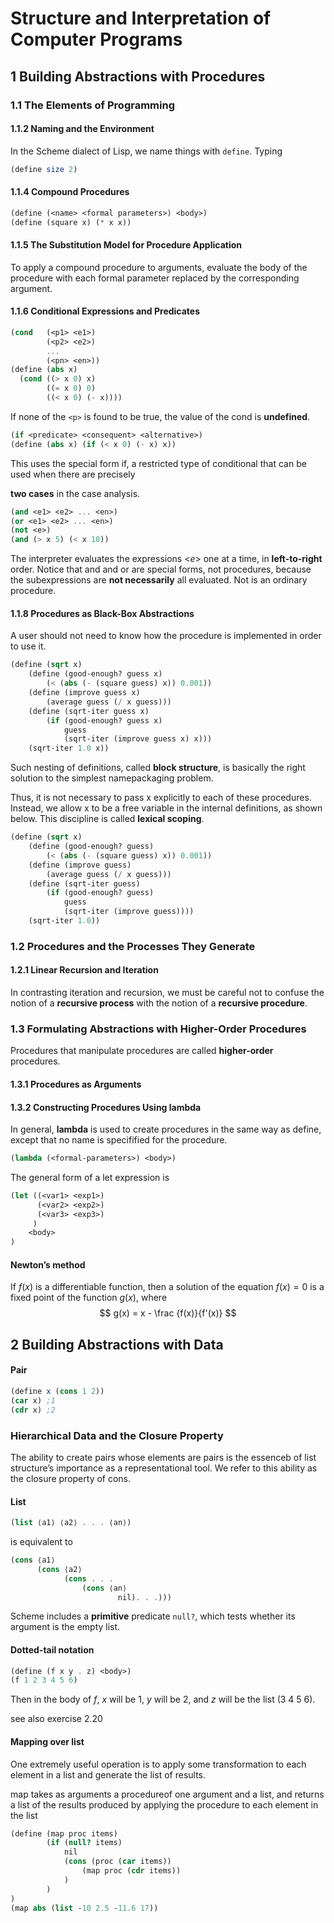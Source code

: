 # Structure and Interpretation of Computer Programs

## 1 Building Abstractions with Procedures

### 1.1 The Elements of Programming

#### 1.1.2 Naming and the Environment

In the Scheme dialect of Lisp, we name things with `define`. Typing

```scheme
(define size 2)
```



#### 1.1.4 Compound Procedures

```scheme
(define (<name> <formal parameters>) <body>)
(define (square x) (* x x))
```



#### 1.1.5 The Substitution Model for Procedure Application

To apply a compound procedure to arguments, evaluate the body of the procedure with each  formal parameter replaced by the corresponding argument.



#### 1.1.6 Conditional Expressions and Predicates

```scheme
(cond	(<p1> <e1>)
		(<p2> <e2>)
		...
		(<pn> <en>))
(define (abs x)
  (cond ((> x 0) x)
        ((= x 0) 0)
        ((< x 0) (- x))))
```

If none of the `<p>`  is found to be true, the value of the cond is **undefined**.



```scheme
(if <predicate> <consequent> <alternative>)
(define (abs x) (if (< x 0) (- x) x))
```

This uses the special form if, a restricted type of conditional that can be used when there are precisely 

**two cases** in the case analysis. 

```scheme
(and <e1> <e2> ... <en>)
(or <e1> <e2> ... <en>)
(not <e>)
(and (> x 5) (< x 10))
```

The interpreter evaluates the expressions <*e*> one at a time, in **left-to-right** order. Notice that and and or are special forms, not procedures, because the subexpressions are **not necessarily** all evaluated. Not is an ordinary procedure.



#### 1.1.8 Procedures as Black-Box Abstractions

A user should not need to know how the procedure is implemented in order to use it.

```scheme
(define (sqrt x)
 	(define (good-enough? guess x)
		(< (abs (- (square guess) x)) 0.001))
 	(define (improve guess x)
 		(average guess (/ x guess)))
 	(define (sqrt-iter guess x)
 		(if (good-enough? guess x)
 			guess
 			(sqrt-iter (improve guess x) x)))
 	(sqrt-iter 1.0 x))
```

Such nesting of definitions, called **block structure**, is basically the right solution to the simplest namepackaging problem.



Thus, it is not necessary to pass x explicitly to each of these procedures. Instead, we allow x to be a free variable in the internal definitions, as shown below. This discipline is called **lexical scoping**.

```scheme
(define (sqrt x)
	(define (good-enough? guess)
		(< (abs (- (square guess) x)) 0.001))
 	(define (improve guess)
 		(average guess (/ x guess)))
	(define (sqrt-iter guess)
 		(if (good-enough? guess)
 			guess
			(sqrt-iter (improve guess))))
 	(sqrt-iter 1.0))
```



### 1.2 Procedures and the Processes They Generate

#### 1.2.1 Linear Recursion and Iteration

In contrasting iteration and recursion, we must be careful not to confuse the notion of a **recursive process** with the notion of a **recursive procedure**.



### 1.3 Formulating Abstractions with Higher-Order Procedures

Procedures that manipulate procedures are called **higher-order** procedures.

#### 1.3.1 Procedures as Arguments

#### 1.3.2 Constructing Procedures Using lambda

In general, **lambda** is used to create procedures in the same way as define, except that no name is specifified for the procedure.

```scheme
(lambda (<formal-parameters>) <body>)
```



The general form of a let expression is

```scheme
(let ((<var1> <exp1>)
      (<var2> <exp2>)
      (<var3> <exp3>)
     )
  	<body>
)
```



#### Newton’s method 

 If $f(x)$ is a differentiable function, then a solution of the equation $f(x) = 0$ is a fixed point of the function $g(x)$, where
$$
g(x) = x - \frac {f(x)}{f'(x)}
$$





## 2 Building Abstractions with Data

#### Pair

```scheme
(define x (cons 1 2))
(car x) ;1
(cdr x) ;2
```



### Hierarchical Data and the Closure Property

The ability to create pairs whose elements are pairs is the essenceb of list structure’s importance as a representational tool. We refer to this ability as the closure property of cons.



#### List

```scheme
(list ⟨a1⟩ ⟨a2⟩ . . . ⟨an⟩)
```

 is equivalent to

```scheme
(cons ⟨a1⟩ 
      (cons ⟨a2⟩ 
            (cons . . .
				(cons ⟨an⟩
						nil). . .)))
```

Scheme includes a **primitive** predicate `null?`, which tests whether its argument is the empty list.


#### Dotted-tail notation

```scheme
(define (f x y . z) <body>)
(f 1 2 3 4 5 6)
```

Then in the body of $f$, $x$ will be 1, $y$ will be 2, and $z$ will be the list (3 4 5 6). 

see also exercise 2.20


#### Mapping over list
One extremely useful operation is to apply some transformation to each element in a list and generate the list of results.

map takes as arguments a procedureof one argument and a list, and returns a list of the results produced by applying the procedure to each element in the list

```scheme
(define (map proc items)
		(if (null? items)
			nil
			(cons (proc (car items))
				(map proc (cdr items))
			)
		)
)
(map abs (list -10 2.5 -11.6 17))
```